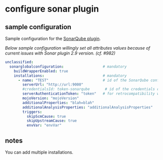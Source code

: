 # configure sonar plugin

## sample configuration

Sample configuration for the [SonarQube plugin](https://plugins.jenkins.io/sonar).

*Below sample configuration willingly set all attributes values because of current issues with Sonar plugin 2.9 version. (cf. #982)*

```yaml
unclassified:
  sonarglobalconfiguration:                  # mandatory
    buildWrapperEnabled: true
    installations:                           # mandatory
      - name: "TEST"                         # id of the SonarQube configuration - to be used in jobs
        serverUrl: "http://url:9000"
        #credentialsId: token-sonarqube       # id of the credentials containing sonar auth token (since 2.9 version)
        serverAuthenticationToken: "token"   # for retrocompatibility with versions < 2.9
        mojoVersion: "mojoVersion"
        additionalProperties: "blah=blah"
        additionalAnalysisProperties: "additionalAnalysisProperties"
        triggers:
          skipScmCause: true
          skipUpstreamCause: true
          envVar: "envVar"
```

## notes

You can add multiple installations.
